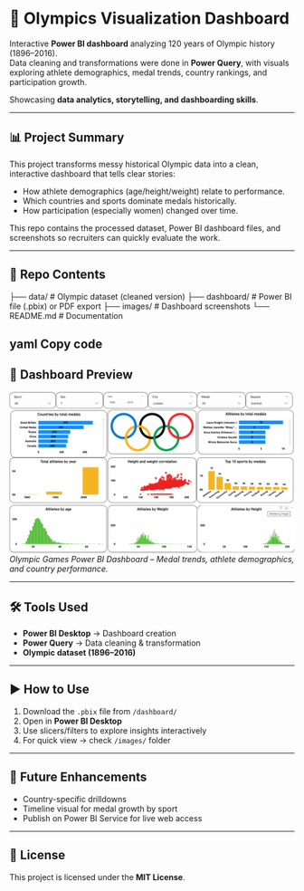 # 🏅 Olympics Visualization Dashboard

Interactive **Power BI dashboard** analyzing 120 years of Olympic history (1896–2016).  
Data cleaning and transformations were done in **Power Query**, with visuals exploring athlete demographics, medal trends, country rankings, and participation growth.  

Showcasing **data analytics, storytelling, and dashboarding skills**.

---

## 📊 Project Summary  
This project transforms messy historical Olympic data into a clean, interactive dashboard that tells clear stories:  
- How athlete demographics (age/height/weight) relate to performance.  
- Which countries and sports dominate medals historically.  
- How participation (especially women) changed over time.  

This repo contains the processed dataset, Power BI dashboard files, and screenshots so recruiters can quickly evaluate the work.

---

## 📂 Repo Contents  
├── data/ # Olympic dataset (cleaned version)
├── dashboard/ # Power BI file (.pbix) or PDF export
├── images/ # Dashboard screenshots
└── README.md # Documentation

yaml
Copy code
---
## 📸 Dashboard Preview  
![Olympics Dashboard](Screenshot%202025-09-05%20121616.png)  
*Olympic Games Power BI Dashboard – Medal trends, athlete demographics, and country performance.*

---

## 🛠️ Tools Used  
- **Power BI Desktop** → Dashboard creation  
- **Power Query** → Data cleaning & transformation  
- **Olympic dataset (1896–2016)**  

---

## ▶️ How to Use  
1. Download the `.pbix` file from `/dashboard/`  
2. Open in **Power BI Desktop**  
3. Use slicers/filters to explore insights interactively  
4. For quick view → check `/images/` folder  

---

## 🔮 Future Enhancements  
- Country-specific drilldowns  
- Timeline visual for medal growth by sport  
- Publish on Power BI Service for live web access  

---

## 📜 License  
This project is licensed under the **MIT License**.  
